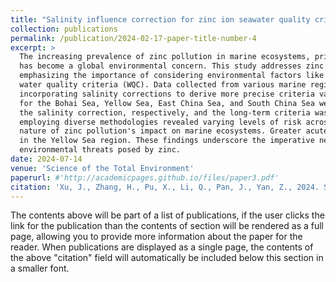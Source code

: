 ```yaml
---
title: "Salinity influence correction for zinc ion seawater quality criteria and ecological risk assessment in Chinese seas"
collection: publications
permalink: /publication/2024-02-17-paper-title-number-4
excerpt: >
  The increasing prevalence of zinc pollution in marine ecosystems, primarily from industrial sources, 
  has become a global environmental concern. This study addresses zinc toxicity in Chinese coastal waters, 
  emphasizing the importance of considering environmental factors like salinity and temperature in establishing 
  water quality criteria (WQC). Data collected from various marine regions underwent meticulous analysis, 
  incorporating salinity corrections to derive more precise criteria values. The short-term criteria 
  for the Bohai Sea, Yellow Sea, East China Sea, and South China Sea were 94.0, 77.6, 84.2, and 118 μg/L under 
  the salinity correction, respectively, and the long-term criteria was 4.10 μg/L. Ecological risk assessments 
  employing diverse methodologies revealed varying levels of risk across sea areas, underscoring the nuanced 
  nature of zinc pollution's impact on marine ecosystems. Greater acute and chronic risk of zinc ions observed 
  in the Yellow Sea region. These findings underscore the imperative need for tailored management strategies to protect local marine life from the 
  environmental threats posed by zinc.
date: 2024-07-14
venue: 'Science of the Total Environment'
paperurl: #'http://academicpages.github.io/files/paper3.pdf'
citation: 'Xu, J., Zhang, H., Pu, X., Li, Q., Pan, J., Yan, Z., 2024. Salinity influence correction for zinc ion seawater quality criteria and ecological risk assessment in Chinese seas. Science of the Total Environment, 174835. 10.1016/j.scitotenv.2024.174835.'
---
```


The contents above will be part of a list of publications, if the user clicks the link for the publication than the contents of section will be rendered as a full page, allowing you to provide more information about the paper for the reader. When publications are displayed as a single page, the contents of the above "citation" field will automatically be included below this section in a smaller font.
